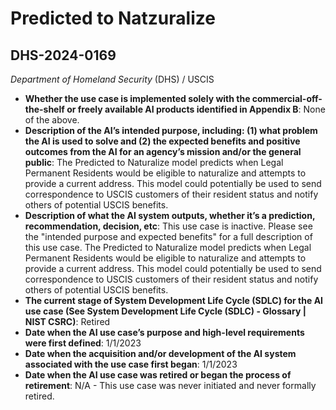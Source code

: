 # Predicted to Natzuralize
## DHS-2024-0169
_Department of Homeland Security_ (DHS) / USCIS


+ **Whether the use case is implemented solely with the commercial-off-the-shelf or freely available AI products identified in Appendix B**: None of the above.
+ **Description of the AI’s intended purpose, including: (1) what problem the AI is used to solve and (2) the expected benefits and positive outcomes from the AI for an agency’s mission and/or the general public**: The Predicted to Naturalize model predicts when Legal Permanent Residents would be eligible to naturalize and attempts to provide a current address. This model could potentially be used to send correspondence to USCIS customers of their resident status and notify others of potential USCIS benefits.
+ **Description of what the AI system outputs, whether it’s a prediction, recommendation, decision, etc**: This use case is inactive. Please see the "intended purpose and expected benefits" for a full description of this use case.
The Predicted to Naturalize model predicts when Legal Permanent Residents would be eligible to naturalize and attempts to provide a current address. This model could potentially be used to send correspondence to USCIS customers of their resident status and notify others of potential USCIS benefits.
+ **The current stage of System Development Life Cycle (SDLC) for the AI use case (See System Development Life Cycle (SDLC) - Glossary | NIST CSRC)**: Retired
+ **Date when the AI use case’s purpose and high-level requirements were first defined**: 1/1/2023
+ **Date when the acquisition and/or development of the AI system associated with the use case first began**: 1/1/2023
+ **Date when the AI use case was retired or began the process of retirement**: N/A - This use case was never initiated and never formally retired.